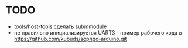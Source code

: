 # TODO
* tools/host-tools сделать submmodule
* не правильно инициализируется UART3 - пример рабочего кода в https://github.com/kubuds/sophgo-arduino.git